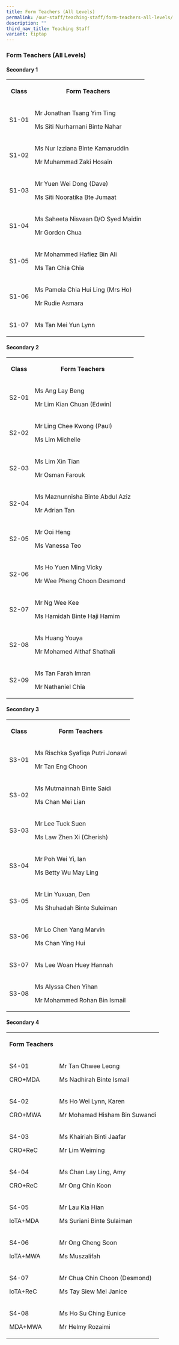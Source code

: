 ```yaml
---
title: Form Teachers (All Levels)
permalink: /our-staff/teaching-staff/form-teachers-all-levels/
description: ""
third_nav_title: Teaching Staff
variant: tiptap
---
```

<h3>Form Teachers (All Levels)</h3><h4>Secondary 1</h4><table><tbody><tr><th rowspan="1" colspan="1"><p>Class</p></th><th rowspan="1" colspan="1"><p>Form Teachers</p></th></tr><tr><td rowspan="1" colspan="1"><p>S1-01</p></td><td rowspan="1" colspan="1"><p>Mr Jonathan Tsang Yim Ting</p><p>Ms Siti Nurharnani Binte Nahar</p></td></tr><tr><td rowspan="1" colspan="1"><p>S1-02</p></td><td rowspan="1" colspan="1"><p>Ms Nur Izziana Binte Kamaruddin</p><p>Mr Muhammad Zaki Hosain</p></td></tr><tr><td rowspan="1" colspan="1"><p>S1-03</p></td><td rowspan="1" colspan="1"><p>Mr Yuen Wei Dong (Dave)</p><p>Ms Siti Nooratika Bte Jumaat</p></td></tr><tr><td rowspan="1" colspan="1"><p>S1-04</p></td><td rowspan="1" colspan="1"><p>Ms Saheeta Nisvaan D/O Syed Maidin</p><p>Mr Gordon Chua</p></td></tr><tr><td rowspan="1" colspan="1"><p>S1-05</p></td><td rowspan="1" colspan="1"><p>Mr Mohammed Hafiez Bin Ali</p><p>Ms Tan Chia Chia</p></td></tr><tr><td rowspan="1" colspan="1"><p>S1-06</p></td><td rowspan="1" colspan="1"><p>Ms Pamela Chia Hui Ling (Mrs Ho)</p><p>Mr Rudie Asmara</p></td></tr><tr><td rowspan="1" colspan="1"><p>S1-07</p></td><td rowspan="1" colspan="1"><p>Ms Tan Mei Yun Lynn</p></td></tr></tbody></table><p></p><h4>Secondary 2</h4><table><tbody><tr><th rowspan="1" colspan="1"><p>Class</p></th><th rowspan="1" colspan="1"><p>Form Teachers</p></th></tr><tr><td rowspan="1" colspan="1"><p>S2-01</p></td><td rowspan="1" colspan="1"><p>Ms Ang Lay Beng</p><p>Mr Lim Kian Chuan (Edwin)</p></td></tr><tr><td rowspan="1" colspan="1"><p>S2-02</p></td><td rowspan="1" colspan="1"><p>Mr Ling Chee Kwong (Paul)</p><p>Ms Lim Michelle</p></td></tr><tr><td rowspan="1" colspan="1"><p>S2-03</p></td><td rowspan="1" colspan="1"><p>Ms Lim Xin Tian</p><p>Mr Osman Farouk</p></td></tr><tr><td rowspan="1" colspan="1"><p>S2-04</p></td><td rowspan="1" colspan="1"><p>Ms Maznunnisha Binte Abdul Aziz</p><p>Mr Adrian Tan</p></td></tr><tr><td rowspan="1" colspan="1"><p>S2-05</p></td><td rowspan="1" colspan="1"><p>Mr Ooi Heng</p><p>Ms Vanessa Teo</p></td></tr><tr><td rowspan="1" colspan="1"><p>S2-06</p></td><td rowspan="1" colspan="1"><p>Ms Ho Yuen Ming Vicky</p><p>Mr Wee Pheng Choon Desmond</p></td></tr><tr><td rowspan="1" colspan="1"><p>S2-07</p></td><td rowspan="1" colspan="1"><p>Mr Ng Wee Kee</p><p>Ms Hamidah Binte Haji Hamim</p></td></tr><tr><td rowspan="1" colspan="1"><p>S2-08</p></td><td rowspan="1" colspan="1"><p>Ms Huang Youya</p><p>Mr Mohamed Althaf Shathali</p></td></tr><tr><td rowspan="1" colspan="1"><p>S2-09</p></td><td rowspan="1" colspan="1"><p>Ms Tan Farah Imran</p><p>Mr Nathaniel Chia</p></td></tr></tbody></table><p></p><h4>Secondary 3</h4><table><tbody><tr><th rowspan="1" colspan="1"><p>Class</p></th><th rowspan="1" colspan="1"><p>Form Teachers</p></th></tr><tr><td rowspan="1" colspan="1"><p>S3-01</p></td><td rowspan="1" colspan="1"><p>Ms Rischka Syafiqa Putri Jonawi</p><p>Mr Tan Eng Choon</p></td></tr><tr><td rowspan="1" colspan="1"><p>S3-02</p></td><td rowspan="1" colspan="1"><p>Ms Mutmainnah Binte Saidi</p><p>Ms Chan Mei Lian</p></td></tr><tr><td rowspan="1" colspan="1"><p>S3-03</p></td><td rowspan="1" colspan="1"><p>Mr Lee Tuck Suen</p><p>Ms Law Zhen Xi (Cherish)</p></td></tr><tr><td rowspan="1" colspan="1"><p>S3-04</p></td><td rowspan="1" colspan="1"><p>Mr Poh Wei Yi, Ian</p><p>Ms Betty Wu May Ling</p></td></tr><tr><td rowspan="1" colspan="1"><p>S3-05</p></td><td rowspan="1" colspan="1"><p>Mr Lin Yuxuan, Den</p><p>Ms Shuhadah Binte Suleiman</p></td></tr><tr><td rowspan="1" colspan="1"><p>S3-06</p></td><td rowspan="1" colspan="1"><p>Mr Lo Chen Yang Marvin</p><p>Ms Chan Ying Hui</p></td></tr><tr><td rowspan="1" colspan="1"><p>S3-07</p></td><td rowspan="1" colspan="1"><p>Ms Lee Woan Huey Hannah</p></td></tr><tr><td rowspan="1" colspan="1"><p>S3-08</p></td><td rowspan="1" colspan="1"><p>Ms Alyssa Chen Yihan</p><p>Mr Mohammed Rohan Bin Ismail</p></td></tr></tbody></table><p></p><h4>Secondary 4</h4><table><tbody><tr><th rowspan="1" colspan="1"><p>Form Teachers</p></th><th rowspan="1" colspan="1"><p></p></th></tr><tr><td rowspan="1" colspan="1"><p>S4-01</p><p>CRO+MDA</p></td><td rowspan="1" colspan="1"><p>Mr Tan Chwee Leong</p><p>Ms Nadhirah Binte Ismail</p></td></tr><tr><td rowspan="1" colspan="1"><p>S4-02</p><p>CRO+MWA</p></td><td rowspan="1" colspan="1"><p>Ms Ho Wei Lynn, Karen</p><p>Mr Mohamad Hisham Bin Suwandi</p></td></tr><tr><td rowspan="1" colspan="1"><p>S4-03</p><p>CRO+ReC</p></td><td rowspan="1" colspan="1"><p>Ms Khairiah Binti Jaafar</p><p>Mr Lim Weiming</p></td></tr><tr><td rowspan="1" colspan="1"><p>S4-04</p><p>CRO+ReC</p></td><td rowspan="1" colspan="1"><p>Ms Chan Lay Ling, Amy</p><p>Mr Ong Chin Koon</p></td></tr><tr><td rowspan="1" colspan="1"><p>S4-05</p><p>IoTA+MDA</p></td><td rowspan="1" colspan="1"><p>Mr Lau Kia Hian</p><p>Ms Suriani Binte Sulaiman</p></td></tr><tr><td rowspan="1" colspan="1"><p>S4-06</p><p>IoTA+MWA</p></td><td rowspan="1" colspan="1"><p>Mr Ong Cheng Soon</p><p>Ms Muszalifah</p></td></tr><tr><td rowspan="1" colspan="1"><p>S4-07</p><p>IoTA+ReC</p></td><td rowspan="1" colspan="1"><p>Mr Chua Chin Choon (Desmond)</p><p>Ms Tay Siew Mei Janice</p></td></tr><tr><td rowspan="1" colspan="1"><p>S4-08</p><p>MDA+MWA</p></td><td rowspan="1" colspan="1"><p>Ms Ho Su Ching Eunice</p><p>Mr Helmy Rozaimi</p></td></tr></tbody></table><p></p>